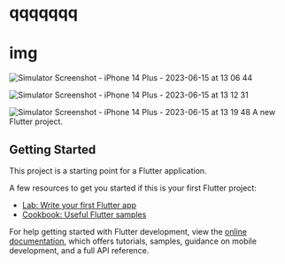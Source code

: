 # qqqqqqq
# img
![Simulator Screenshot - iPhone 14 Plus - 2023-06-15 at 13 06 44](https://github.com/perdiy/fruitShop/assets/80159812/e239d7ac-d96d-425a-af0d-00cc06f30631)

![Simulator Screenshot - iPhone 14 Plus - 2023-06-15 at 13 12 31](https://github.com/perdiy/fruitShop/assets/80159812/d87342ad-dbbf-4b55-988a-397262830879)

![Simulator Screenshot - iPhone 14 Plus - 2023-06-15 at 13 19 48](https://github.com/perdiy/fruitShop/assets/80159812/8e9f9da1-32c3-4b4d-a98d-5f210bea4266)
A new Flutter project.

## Getting Started

This project is a starting point for a Flutter application.

A few resources to get you started if this is your first Flutter project:

- [Lab: Write your first Flutter app](https://docs.flutter.dev/get-started/codelab)
- [Cookbook: Useful Flutter samples](https://docs.flutter.dev/cookbook)

For help getting started with Flutter development, view the
[online documentation](https://docs.flutter.dev/), which offers tutorials,
samples, guidance on mobile development, and a full API reference.
